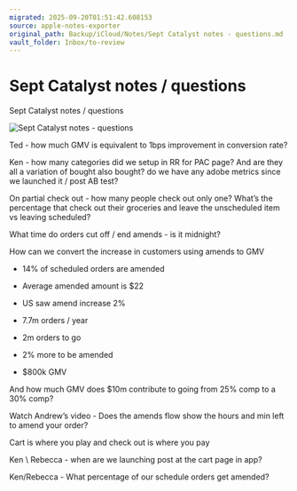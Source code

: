 ```yaml
---
migrated: 2025-09-20T01:51:42.608153
source: apple-notes-exporter
original_path: Backup/iCloud/Notes/Sept Catalyst notes - questions.md
vault_folder: Inbox/to-review
---
```

# Sept Catalyst notes / questions

Sept Catalyst notes / questions 

![Sept Catalyst notes - questions](images/Sept%20Catalyst%20notes%20-%20questions.jpeg)

Ted - how much GMV is equivalent to 1bps improvement in conversion rate?

Ken - how many categories did we setup in RR for PAC page? And are they all a variation of bought also bought? do we have any adobe metrics since we launched it / post AB test?

On partial check out - how many people check out only one? What’s the percentage that check out their groceries and leave the unscheduled item vs leaving scheduled?

What time do orders cut off / end amends - is it midnight?

How can we convert the increase in customers using amends to GMV
- 14% of scheduled orders are amended
- Average amended amount is $22

- US saw amend increase 2%
- 7.7m orders / year
- 2m orders to go

- 2% more to be amended
- $800k GMV

And how much GMV does $10m contribute to going from 25% comp to a 30% comp?

Watch Andrew’s video - Does the amends flow show the hours and min left to amend your order?

Cart is where you play and check out is where you pay

Ken \ Rebecca - when are we launching post at the cart page in app?

Ken/Rebecca - What percentage of our schedule orders get amended?
